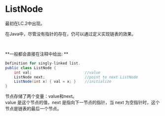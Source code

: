 # ListNode

最初在LC.2中出现。

在Java中，尽管没有指针的存在，仍可以通过定义实现链表的效果。

<br>

**一般都会直接在注释中给出: ** <br>
```JAVA
Definition for singly-linked list.
public class ListNode {
    int val;                        //value
    ListNode next;                  //point to next ListNode
    ListNode(int x) { val = x; }    //initialize
}
```

节点存储了两个变量：value和next。<br>
value 是这个节点的值，next 是指向下一节点的指针，当 next 为空指针时，这个节点是链表的最后一个节点。
